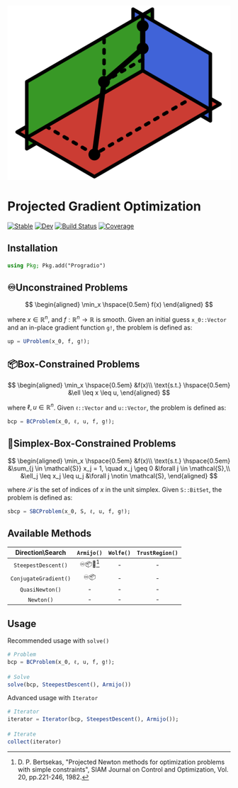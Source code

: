 [//]: Logo
<p align="center">
    <img src="./docs/src/assets/logo256px.svg">
</p>

# Projected Gradient Optimization

[//]: Badges
[![Stable](https://img.shields.io/badge/docs-stable-blue.svg)](https://JuDO-dev.github.io/Progradio.jl/stable)
[![Dev](https://img.shields.io/badge/docs-dev-blue.svg)](https://JuDO-dev.github.io/Progradio.jl/dev)
[![Build Status](https://github.com/JuDO-dev/Progradio.jl/actions/workflows/CI.yml/badge.svg?branch=dev)](https://github.com/JuDO-dev/Progradio.jl/actions/workflows/CI.yml?query=branch%3Adev)
[![Coverage](https://codecov.io/gh/JuDO-dev/Progradio.jl/branch/dev/graph/badge.svg)](https://codecov.io/gh/JuDO-dev/Progradio.jl)

## Installation
```julia
using Pkg; Pkg.add("Progradio")
```

## ♾️Unconstrained Problems

$$
\begin{aligned}
\min_x \hspace{0.5em} f(x)
\end{aligned}
$$

where $x \in \mathbb{R}^n$, and $f: \mathbb{R}^n \rightarrow \mathbb{R}$ is smooth. Given an initial guess `x_0::Vector` and an in-place gradient function `g!`, the problem is defined as:
```julia
up = UProblem(x_0, f, g!);
```

## 📦Box-Constrained Problems

$$
\begin{aligned}
\min_x \hspace{0.5em}      &f(x)\\
\text{s.t.} \hspace{0.5em} &\ell \leq x \leq u,
\end{aligned}
$$

where $\ell, u \in \mathbb{R}^n$. Given `ℓ::Vector` and `u::Vector`, the problem is defined as:
```julia
bcp = BCProblem(x_0, ℓ, u, f, g!);
```

## 📐Simplex-Box-Constrained Problems

$$
\begin{aligned}
\min_x \hspace{0.5em}       &f(x)\\
\text{s.t.} \hspace{0.5em}  &\sum_{j \in \mathcal{S}} x_j = 1, \quad x_j \geq 0 &\forall j \in \mathcal{S},\\
                    &\ell_j \leq x_j \leq u_j &\forall j \notin \mathcal{S},
\end{aligned}
$$

where $\mathcal{S}$ is the set of indices of $x$ in the unit simplex. Given `S::BitSet`, the problem is defined as:
```julia
sbcp = SBCProblem(x_0, S, ℓ, u, f, g!);
```

## Available Methods

|Direction\Search|`Armijo()`|`Wolfe()`|`TrustRegion()`|
|:-:|:-:|:-:|:-:|
|`SteepestDescent()`|♾️📦📐[^Bertsekas]|-|-|      
|`ConjugateGradient()`|♾️📦|-|-|
|`QuasiNewton()`|-|-|-|
|`Newton()`|-|-|-|

## Usage
Recommended usage with `solve()`
```julia
# Problem
bcp = BCProblem(x_0, ℓ, u, f, g!);

# Solve
solve(bcp, SteepestDescent(), Armijo())
```
Advanced usage with `Iterator`
```julia
# Iterator
iterator = Iterator(bcp, SteepestDescent(), Armijo());

# Iterate
collect(iterator)
```

[^Bertsekas]: D. P. Bertsekas, "Projected Newton methods for optimization problems with simple constraints", SIAM Journal on Control and Optimization, Vol. 20, pp.221-246, 1982.